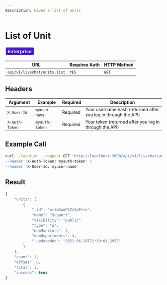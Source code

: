 ```yaml
---
description: Gives a list of units
---
```


# List of Unit

![](../../../../../../../.gitbook/assets/enterprise.jpg)

| URL                          | Requires Auth | HTTP Method |
| ---------------------------- | ------------- | ----------- |
| `api/v1/livechat/units.list` | `YES`         | `GET`       |

## Headers

| Argument       | Example        | Required | Description                                                    |
| -------------- | -------------- | -------- | -------------------------------------------------------------- |
| `X-User-Id`    | `myuser-name`  | Required | Your username hash (returned after you log in through the API) |
| `X-Auth-Token` | `myauth-token` | Required | Your token (returned after you log in through the API)         |

## Example Call

```bash
curl --location --request GET 'http://localhost:3000/api/v1/livechat/units.list\
--header 'X-Auth-Token: myauth-token' \
--header 'X-User-Id: myuser-name'
```

## Result

```javascript
{
    "units": [
        {
            "_id": "sriw2wmP2Zz2pPrre",
            "name": "Support",
            "visibility": "public",
            "type": "u",
            "numMonitors": 3,
            "numDepartments": 4,
            "_updatedAt": "2021-06-28T22:10:01.295Z"
        }
    ],
    "count": 1,
    "offset": 0,
    "total": 1,
    "success": true
}
```
